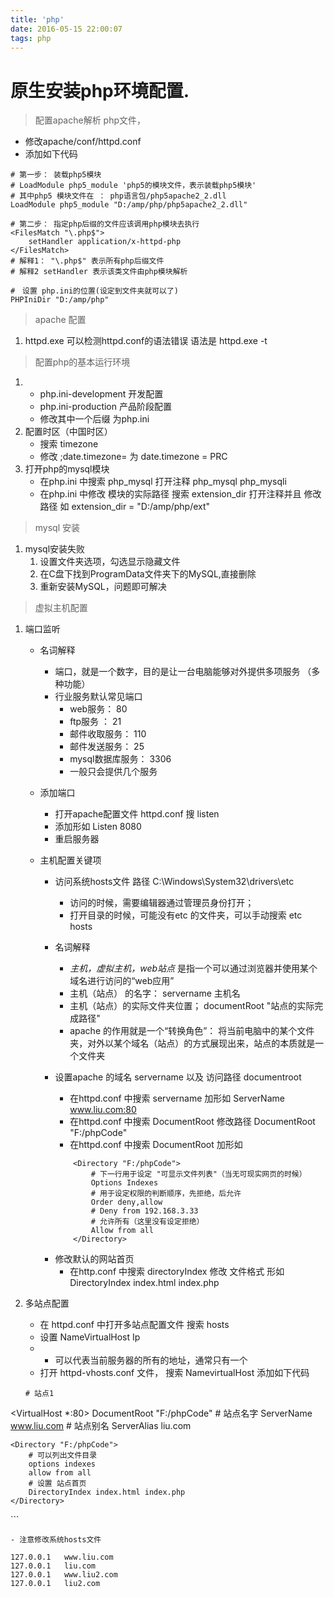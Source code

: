```yaml
---
title: 'php'
date: 2016-05-15 22:00:07
tags: php
---
```

# 原生安装php环境配置.

> 配置apache解析 php文件，

+ 修改apache/conf/httpd.conf
+ 添加如下代码

```
# 第一步： 装载php5模块
# LoadModule php5_module 'php5的模块文件，表示装载php5模块'
# 其中php5 模块文件在 ： php语言包/php5apache2_2.dll
LoadModule php5_module "D:/amp/php/php5apache2_2.dll"

# 第二步： 指定php后缀的文件应该调用php模块去执行
<FilesMatch "\.php$">
    setHandler application/x-httpd-php
</FilesMatch>
# 解释1： "\.php$" 表示所有php后缀文件
# 解释2 setHandler 表示该类文件由php模块解析

#　设置 php.ini的位置(设定到文件夹就可以了)
PHPIniDir "D:/amp/php"
```

> apache 配置

1. httpd.exe 可以检测httpd.conf的语法错误 语法是 httpd.exe -t

> 配置php的基本运行环境

1. - php.ini-development 开发配置
   - php.ini-production 产品阶段配置
   - 修改其中一个后缀 为php.ini
2. 配置时区（中国时区）
    - 搜索 timezone
    -  修改 ;date.timezone= 为 date.timezone = PRC
3. 打开php的mysql模块
    - 在php.ini 中搜索 php_mysql 打开注释 php_mysql php_mysqli
    - 在php.ini 中修改 模块的实际路径 搜索 extension_dir 打开注释并且 修改路径 如 extension_dir = "D:/amp/php/ext" 

> mysql 安装

1. mysql安装失败
    1. 设置文件夹选项，勾选显示隐藏文件
    2. 在C盘下找到ProgramData文件夹下的MySQL,直接删除
    3. 重新安装MySQL，问题即可解决

> 虚拟主机配置

1. 端口监听

    - 名词解释

        + 端口，就是一个数字，目的是让一台电脑能够对外提供多项服务 （多种功能）
        + 行业服务默认常见端口
            + web服务： 80
            + ftp服务 ： 21
            + 邮件收取服务： 110
            + 邮件发送服务： 25
            + mysql数据库服务： 3306
            + 一般只会提供几个服务
            
    - 添加端口
        - 打开apache配置文件 httpd.conf 搜 listen
        -  添加形如  Listen 8080
        -  重启服务器
        
    - 主机配置关键项
        + 访问系统hosts文件 路径 C:\Windows\System32\drivers\etc
            - 访问的时候，需要编辑器通过管理员身份打开；
            - 打开目录的时候，可能没有etc 的文件夹，可以手动搜索 etc hosts
            
        + 名词解释
            
            - *主机，虚拟主机，web站点* 是指一个可以通过浏览器并使用某个域名进行访问的“web应用”
            - 主机（站点） 的名字： servername 主机名
            - 主机（站点）的实际文件夹位置； documentRoot "站点的实际完成路径"
            - apache 的作用就是一个“转换角色”： 将当前电脑中的某个文件夹，对外以某个域名（站点）的方式展现出来，站点的本质就是一个文件夹
        + 设置apache 的域名 servername 以及 访问路径 documentroot

            - 在httpd.conf 中搜索 servername 加形如 ServerName www.liu.com:80
            - 在httpd.conf 中搜索 DocumentRoot 修改路径 DocumentRoot "F:/phpCode"
            - 在httpd.conf 中搜索 DocumentRoot 加形如 
            
            ```
                <Directory "F:/phpCode">
                    # 下一行用于设定 "可显示文件列表"（当无可现实网页的时候） 
                    Options Indexes
                    # 用于设定权限的判断顺序，先拒绝，后允许
                    Order deny,allow
                    # Deny from 192.168.3.33
                    # 允许所有（这里没有设定拒绝）
                    Allow from all
                </Directory>
            ```

        - 修改默认的网站首页
            - 在http.conf 中搜索 directoryIndex 修改 文件格式 形如 DirectoryIndex index.html index.php   

2. 多站点配置
    - 在 httpd.conf 中打开多站点配置文件 搜索 hosts
    - 设置 NameVirtualHost Ip
    - * 可以代表当前服务器的所有的地址，通常只有一个
    - 打开 httpd-vhosts.conf 文件， 搜索 NamevirtualHost
    添加如下代码

    ```
    # 站点1
<VirtualHost *:80>
    DocumentRoot "F:/phpCode"
    # 站点名字
    ServerName www.liu.com
    # 站点别名
    ServerAlias liu.com

    <Directory "F:/phpCode">
        # 可以列出文件目录
        options indexes
        allow from all
        # 设置 站点首页
        DirectoryIndex index.html index.php
    </Directory>

</VirtualHost>
    ```

    - 注意修改系统hosts文件

```
127.0.0.1   www.liu.com
127.0.0.1   liu.com
127.0.0.1   www.liu2.com
127.0.0.1   liu2.com
```
